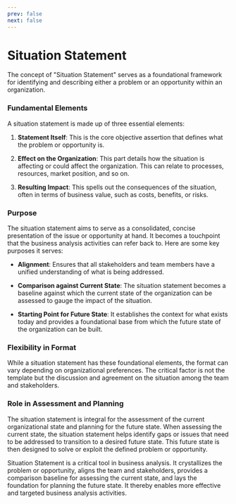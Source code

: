 ```yaml
---
prev: false
next: false
---
```


# Situation Statement

The concept of "Situation Statement" serves as a foundational framework for identifying and describing either a problem or an opportunity within an organization.

### Fundamental Elements

A situation statement is made up of three essential elements:

1. **Statement Itself**: This is the core objective assertion that defines what the problem or opportunity is.

2. **Effect on the Organization**: This part details how the situation is affecting or could affect the organization. This can relate to processes, resources, market position, and so on.

3. **Resulting Impact**: This spells out the consequences of the situation, often in terms of business value, such as costs, benefits, or risks.

### Purpose

The situation statement aims to serve as a consolidated, concise presentation of the issue or opportunity at hand. It becomes a touchpoint that the business analysis activities can refer back to. Here are some key purposes it serves:

- **Alignment**: Ensures that all stakeholders and team members have a unified understanding of what is being addressed.

- **Comparison against Current State**: The situation statement becomes a baseline against which the current state of the organization can be assessed to gauge the impact of the situation.

- **Starting Point for Future State**: It establishes the context for what exists today and provides a foundational base from which the future state of the organization can be built.

### Flexibility in Format

While a situation statement has these foundational elements, the format can vary depending on organizational preferences. The critical factor is not the template but the discussion and agreement on the situation among the team and stakeholders.

### Role in Assessment and Planning

The situation statement is integral for the assessment of the current organizational state and planning for the future state. When assessing the current state, the situation statement helps identify gaps or issues that need to be addressed to transition to a desired future state. This future state is then designed to solve or exploit the defined problem or opportunity.

Situation Statement is a critical tool in business analysis. It crystallizes the problem or opportunity, aligns the team and stakeholders, provides a comparison baseline for assessing the current state, and lays the foundation for planning the future state. It thereby enables more effective and targeted business analysis activities.
